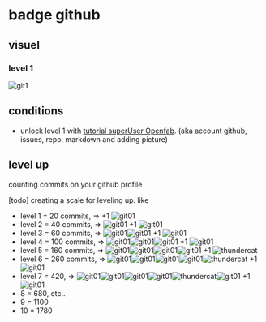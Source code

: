 # badge github

## visuel
[git01]: https://user-images.githubusercontent.com/12049360/29084849-a55c597c-7c6d-11e7-8b70-5bae811ca5c1.png
[thundercat]: https://user-images.githubusercontent.com/12049360/29084854-a7805d84-7c6d-11e7-92ce-83178d8c2e7a.gif

### level 1
![git1](https://user-images.githubusercontent.com/12049360/28559125-780697e8-7115-11e7-8321-9c7d188bafc4.png)

## conditions
- unlock level 1 with [tutorial superUser Openfab](https://github.com/openfab-lab/gamification-fablab/blob/master/Level-UP/guide-superuser.md). (aka account github, issues, repo, markdown and adding picture)

## level up
counting commits on your github profile



[todo] creating a scale for leveling up. like 
- level 1 = 20 commits, => +1 ![git01]
- level 2 = 40 commits, => ![git01] +1 ![git01]
- level 3 = 60 commits, => ![git01]![git01] +1 ![git01]
- level 4 = 100 commits, => ![git01]![git01]![git01] +1 ![git01]
- level 5 = 160 commits, => ![git01]![git01]![git01]![git01] +1 ![thundercat]
- level 6 = 260 commits, => ![git01]![git01]![git01]![git01]![thundercat] +1 ![git01]
- level 7 = 420, => ![git01]![git01]![git01]![git01]![thundercat]![git01] +1 ![git01]
- 8 = 680, etc..
- 9 = 1100
- 10 = 1780

